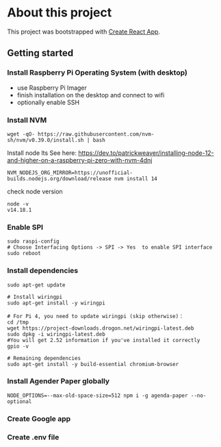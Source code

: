 # About this project

This project was bootstrapped with [Create React App](https://github.com/facebook/create-react-app).

## Getting started

### Install Raspberry Pi Operating System (with desktop)

- use Raspberry Pi Imager
- finish installation on the desktop and connect to wifi
- optionally enable SSH

### Install NVM

```
wget -qO- https://raw.githubusercontent.com/nvm-sh/nvm/v0.39.0/install.sh | bash
```

Install node lts
See here: https://dev.to/patrickweaver/installing-node-12-and-higher-on-a-raspberry-pi-zero-with-nvm-4dnj
```
NVM_NODEJS_ORG_MIRROR=https://unofficial-builds.nodejs.org/download/release nvm install 14
```

check node version
```
node -v
v14.18.1
```

### Enable SPI

```
sudo raspi-config
# Choose Interfacing Options -> SPI -> Yes  to enable SPI interface
sudo reboot
```

### Install dependencies

```
sudo apt-get update

# Install wiringpi
sudo apt-get install -y wiringpi

# For Pi 4, you need to update wiringpi (skip otherwise)：
cd /tmp
wget https://project-downloads.drogon.net/wiringpi-latest.deb
sudo dpkg -i wiringpi-latest.deb
#You will get 2.52 information if you've installed it correctly
gpio -v

# Remaining dependencies
sudo apt-get install -y build-essential chromium-browser
```

### Install Agender Paper globally

```
NODE_OPTIONS=--max-old-space-size=512 npm i -g agenda-paper --no-optional
```

### Create Google app

### Create .env file
